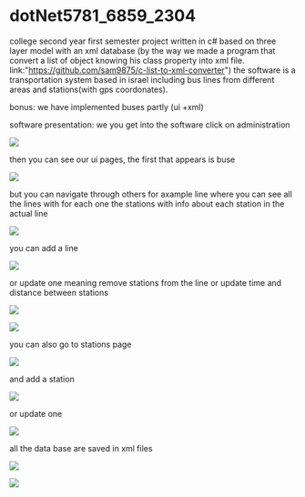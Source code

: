 # dotNet5781_6859_2304
college second year first semester project
written in c# based on three layer model with an xml database
(by the way we made a program that convert a list of object knowing his class property into xml file. link:"https://github.com/sam9875/c-list-to-xml-converter")
the software is a transportation system based in israel including bus lines from different areas and stations(with gps coordonates).

bonus: we have implemented buses partly (ui +xml)

software presentation:
we you get into the software click on administration 

![](img/1.PNG)

then you can see our ui pages, the first that appears is buse

![](img/2.PNG)

but you can navigate through others for axample line where you can see all the lines with for each one the stations with info about each station in the actual line

![](img/3.PNG)

you can add a line

![](img/4.PNG)

or update one meaning remove stations from the line or update time and distance between stations

![](img/5.PNG)

![](img/6.PNG)

you can also go to stations page

![](img/7.PNG)

and add a station

![](img/8.PNG)

or update one

![](img/9.PNG)

all the data base are saved in xml files 

![](img/10.PNG)

![](img/Capture.PNG)







